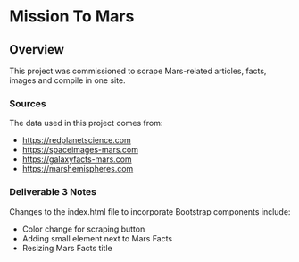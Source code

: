 # Mission To Mars
## Overview  
This project was commissioned to scrape Mars-related articles, facts, images and compile in one site.  

### Sources
The data used in this project comes from:
* https://redplanetscience.com
* https://spaceimages-mars.com
* https://galaxyfacts-mars.com
* https://marshemispheres.com

### Deliverable 3 Notes
Changes to the index.html file to incorporate Bootstrap components include:
* Color change for scraping button
* Adding small element next to Mars Facts
* Resizing Mars Facts title
